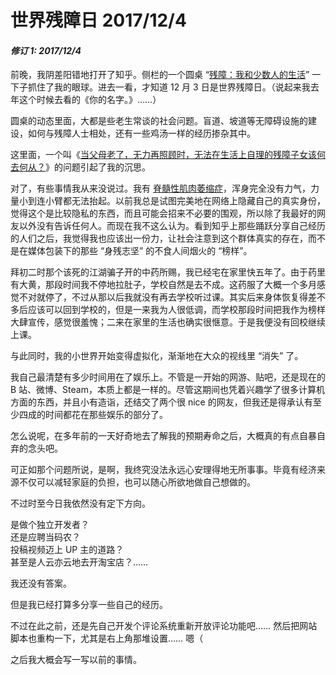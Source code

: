 <h1>
    世界残障日
    <date>2017/12/4</date>
</h1>

#### *修订 1: 2017/12/4*

前晚，我阴差阳错地打开了知乎。侧栏的一个圆桌 “[残障：我和少数人的生活](https://www.zhihu.com/roundtable/canzhang)” 一下子抓住了我的眼球。进去一看，才知道 12 月 3 日是世界残障日。（说起来我去年这个时候去看的《你的名字。》……）

圆桌的动态里面，大都是些老生常谈的社会问题。盲道、坡道等无障碍设施的建设，如何与残障人士相处，还有一些鸡汤一样的经历掺杂其中。

这里面，一个叫《[当父母老了，无力再照顾时，无法在生活上自理的残障子女该何去何从？](https://www.zhihu.com/question/41094771)》的问题引起了我的沉思。

对了，有些事情我从来没说过。我有 [脊髓性肌肉萎缩症](https://en.wikipedia.org/wiki/Spinal_muscular_atrophy)，浑身完全没有力气，力量小到连小臂都无法抬起。以前我总是试图完美地在网络上隐藏自己的真实身份，觉得这个是比较隐私的东西，而且可能会招来不必要的围观，所以除了我最好的网友以外没有告诉任何人。而现在我不这么认为。看到知乎上那些踊跃分享自己经历的人们之后，我觉得我也应该出一份力，让社会注意到这个群体真实的存在，而不是在媒体包装下的那些 “身残志坚” 的不食人间烟火的 “榜样”。

拜初二时那个该死的江湖骗子开的中药所赐，我已经宅在家里快五年了。由于药里有大黄，那段时间我不停地拉肚子，学校自然是去不成。这药服了大概一个多月感觉不对就停了，不过从那以后我就没有再去学校听过课。其实后来身体恢复得差不多后应该可以回到学校的，但是一来我为人很低调，而学校那段时间把我作为榜样大肆宣传，感觉很羞愧；二来在家里的生活也确实很惬意。于是我便没有回校继续上课。

与此同时，我的小世界开始变得虚拟化，渐渐地在大众的视线里 “消失” 了。

我自己最清楚有多少时间用在了娱乐上。不管是一开始的网游、贴吧，还是现在的 B 站、微博、Steam，本质上都是一样的。尽管这期间也凭着兴趣学了很多计算机方面的东西，并且小有造诣，还结交了两个很 nice 的网友，但我还是得承认有至少四成的时间都花在那些娱乐的部分了。

怎么说呢，在多年前的一天好奇地去了解我的预期寿命之后，大概真的有点自暴自弃的念头吧。

可正如那个问题所说，是啊，我终究没法永远心安理得地无所事事。毕竟有经济来源不仅可以减轻家庭的负担，也可以随心所欲地做自己想做的。

不过时至今日我依然没有定下方向。

是做个独立开发者？  
还是应聘当码农？  
投稿视频迈上 UP 主的道路？  
甚至是人云亦云地去开淘宝店？……  

我还没有答案。

但是我已经打算多分享一些自己的经历。

不过在此之前，还是先自己开发个评论系统重新开放评论功能吧…… 然后把网站脚本也重构一下，尤其是右上角那堆设置…… 嗯（

之后我大概会写一写以前的事情。